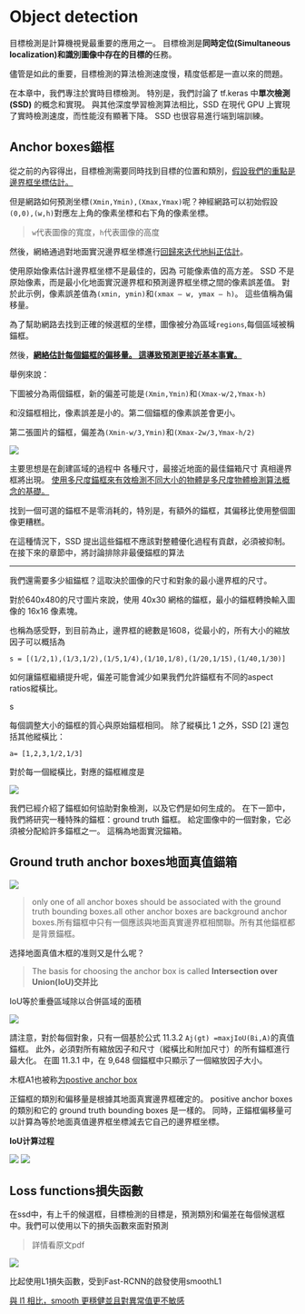 # Object detection

目標檢測是計算機視覺最重要的應用之一。 目標檢測是**同時定位(Simultaneous localization)**和**識別圖像中存在的目標的**任務。



儘管是如此的重要，目標檢測的算法檢測速度慢，精度低都是一直以來的問題。



在本章中，我們專注於實時目標檢測。 特別是，我們討論了 tf.keras 中**單次檢測 (SSD)** 的概念和實現。 與其他深度學習檢測算法相比，SSD 在現代 GPU 上實現了實時檢測速度，而性能沒有顯著下降。 SSD 也很容易進行端到端訓練。



## Anchor boxes錨框

從之前的內容得出，目標檢測需要同時找到目標的位置和類別，<u>假設我們的重點是邊界框坐標估計。</u>



但是網路如何預測坐標`(Xmin,Ymin),(Xmax,Ymax)`呢？神經網路可以初始假設`(0,0),(w,h)`對應左上角的像素坐標和右下角的像素坐標。

>  `w`代表圖像的寬度，`h`代表圖像的高度



然後，網絡通過對地面實況邊界框坐標進行<u>回歸來迭代地糾正估計</u>。





使用原始像素估計邊界框坐標不是最佳的，因為
可能像素值的高方差。 SSD 不是原始像素，而是最小化地面實況邊界框和預測邊界框坐標之間的像素誤差值。 對於此示例，像素誤差值為` (xmin, ymin) `和`(xmax – w, ymax – h)`。 這些值稱為偏移量。



為了幫助網路去找到正確的候選框的坐標，圖像被分為區域`regions`,每個區域被稱錨框。



然後，**<u>網絡估計每個錨框的偏移量。 這導致預測更接近基本事實。</u>**



舉例來說：

下圖被分為兩個錨框，新的偏差可能是`(Xmin,Ymin)`和`(Xmax-w/2,Ymax-h)`

和沒錨框相比，像素誤差是小的。第二個錨框的像素誤差會更小。



第二張圖片的錨框，偏差為`(Xmin-w/3,Ymin)`和`(Xmax-2w/3,Ymax-h/2)`





<img src = 'anchorbox.png'>



主要思想是在創建區域的過程中
各種尺寸，最接近地面的最佳錨箱尺寸
真相邊界框將出現。 <u>使用多尺度錨框來有效檢測不同大小的物體是多尺度物體檢測算法概念的基礎。</u>





找到一個可選的錨框不是零消耗的，特別是，有額外的錨框，其偏移比使用整個圖像更糟糕。

在這種情況下，SSD 提出這些錨框不應該對整體優化過程有貢獻，必須被抑制。 在接下來的章節中，將討論排除非最優錨框的算法


----

我們還需要多少組錨框？這取決於圖像的尺寸和對象的最小邊界框的尺寸。

對於640x480的尺寸圖片來說，使用 40x30 網格的錨框，最小的錨框轉換輸入圖像的 16x16 像素塊。

也稱為感受野，到目前為止，邊界框的總數是1608，從最小的，所有大小的縮放因子可以概括為

`s = [(1/2,1),(1/3,1/2),(1/5,1/4),(1/10,1/8),(1/20,1/15),(1/40,1/30)]`

如何讓錨框繼續提升呢，偏差可能會減少如果我們允許錨框有不同的aspect ratios縱橫比。

s

每個調整大小的錨框的質心與原始錨框相同。 除了縱橫比 1 之外，SSD [2] 還包括其他縱橫比：

`a= [1,2,3,1/2,1/3]`

對於每一個縱橫比，對應的錨框維度是

<img src= 'wh.png'>



我們已經介紹了錨框如何協助對象檢測，以及它們是如何生成的。 在下一節中，我們將研究一種特殊的錨框：ground truth 錨框。 給定圖像中的一個對象，它必須被分配給許多錨框之一。 這稱為地面實況錨箱。





## Ground truth anchor boxes地面真值錨箱

<img src ='Figure11.2.3.png'>

> only one of all anchor boxes should be associated with the ground truth bounding boxes.all other anchor boxes are background anchor boxes.所有錨框中只有一個應該與地面真實邊界框相關聯。所有其他錨框都是背景錨框。



选择地面真值木框的准则又是什么呢？



> The basis for choosing the anchor box is called **Intersection over Union(IoU)交并比**

IoU等於重疊區域除以合併區域的面積

<img src ='iou.png'>

請注意，對於每個對象，只有一個基於公式 11.3.2 `Aj(gt) =maxjIoU(Bi,A)`的真值錨框。 此外，必須對所有縮放因子和尺寸（縱橫比和附加尺寸）的所有錨框進行最大化。 在圖 11.3.1 中，在 9,648 個錨框中只顯示了一個縮放因子大小。

木框A1也被称<u>为postive anchor box</u>





正錨框的類別和偏移量是根據其地面真實邊界框確定的。 positive anchor boxes 的類別和它的 ground truth bounding boxes 是一樣的。 同時，正錨框偏移量可以計算為等於地面真值邊界框坐標減去它自己的邊界框坐標。

**IoU计算过程**

<img src = 'IoU_cal.png'>





<img src = 'equation11.4.8.png'>





## Loss functions損失函數

在ssd中，有上千的候選框，目標檢測的目標是，預測類別和偏差在每個候選框中。我們可以使用以下的損失函數來面對預測

> 詳情看原文pdf

<img src = 'loss.png'>

比起使用L1損失函數，受到Fast-RCNN的啟發使用smoothL1

<u>與 l1 相比，smooth 更穩健並且對異常值更不敏感</u>